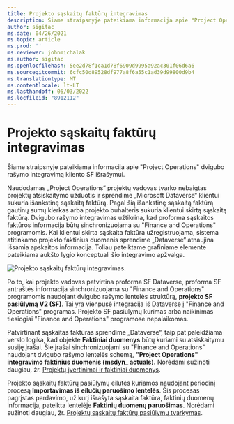 ```yaml
---
title: Projekto sąskaitų faktūrų integravimas
description: Šiame straipsnyje pateikiama informacija apie "Project Operations" dvigubo rašymo integravimą kliento SF išrašymui.
author: sigitac
ms.date: 04/26/2021
ms.topic: article
ms.prod: ''
ms.reviewer: johnmichalak
ms.author: sigitac
ms.openlocfilehash: 5ee2d78f1ca1d78f6909d9995a92ac301f06d6a6
ms.sourcegitcommit: 6cfc50d89528df977a8f6a55c1ad39d99800d9b4
ms.translationtype: MT
ms.contentlocale: lt-LT
ms.lasthandoff: 06/03/2022
ms.locfileid: "8912112"
---
```

# <a name="project-invoice-integration"></a>Projekto sąskaitų faktūrų integravimas

Šiame straipsnyje pateikiama informacija apie "Project Operations" dvigubo rašymo integravimą kliento SF išrašymui.

Naudodamas „Project Operations“ projektų vadovas tvarko nebaigtas projektų atsiskaitymo užduotis ir sprendime „Microsoft Dataverse“ klientui sukuria išankstinę sąskaitą faktūrą. Pagal šią išankstinę sąskaitą faktūrą gautinų sumų klerkas arba projekto buhalteris sukuria klientui skirtą sąskaitą faktūrą. Dvigubo rašymo integravimas užtikrina, kad proforma sąskaitos faktūros informacija būtų sinchronizuojama su "Finance and Operations" programomis. Kai klientui skirta sąskaita faktūra užregistruojama, sistema atitinkamo projekto faktinius duomenis sprendime „Dataverse“ atnaujina išsamia apskaitos informacija. Toliau pateiktame grafiniame elemente pateikiama aukšto lygio konceptuali šio integravimo apžvalga.

   ![Projekto sąskaitų faktūrų integravimas.](./media/DW5Invoicing.png)

Po to, kai projekto vadovas patvirtina proforma SF Dataverse, proforma SF antraštės informacija sinchronizuojama su "Finance and Operations" programomis naudojant dvigubo rašymo lentelės struktūrą, **projekto SF pasiūlymą V2 (SF)**. Tai yra vienpusė integracija iš Dataverse į "Finance and Operations" programas. Projekto SF pasiūlymų kūrimas arba naikinimas tiesiogiai "Finance and Operations" programose nepalaikomas.

Patvirtinant sąskaitas faktūras sprendime „Dataverse“, taip pat paleidžiama verslo logika, kad objekte **Faktiniai duomenys** būtų kuriami su atsiskaitymu susiję įrašai. Šie įrašai sinchronizuojami su "Finance and Operations" naudojant dvigubo rašymo lentelės schemą, **"Project Operations" integravimo faktinius duomenis (msdyn\_ actuals).** Norėdami sužinoti daugiau, žr. [Projektų įvertinimai ir faktiniai duomenys](resource-dual-write-estimates-actuals.md). 

Projekto sąskaitų faktūrų pasiūlymų eilutės kuriamos naudojant periodinį procesą **Importavimas iš eilučių paruošimo lentelės**. Šis procesas pagrįstas pardavimo, už kurį išrašyta sąskaita faktūra, faktinių duomenų informacija, pateikta lentelėje **Faktinių duomenų paruošimas**. Norėdami sužinoti daugiau, žr. [Projektų sąskaitų faktūrų pasiūlymų tvarkymas](../invoicing/format-update-project-invoice-proposals.md#create-project-invoice-proposals). 
